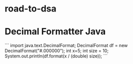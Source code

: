 # road-to-dsa

<h1> Decimal Formatter Java </h1>
```
import java.text.DecimalFormat;
DecimalFormat df = new DecimalFormat("#.000000");
int x=5;
int size = 10;
System.out.println(df.format(x / (double) size));
```

